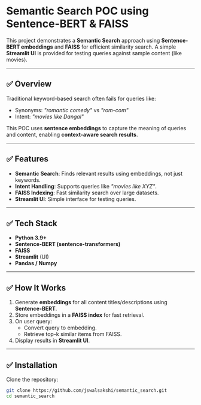 # Semantic Search POC using Sentence-BERT & FAISS  

This project demonstrates a **Semantic Search** approach using **Sentence-BERT embeddings** and **FAISS** for efficient similarity search. A simple **Streamlit UI** is provided for testing queries against sample content (like movies).

---

## ✅ Overview
Traditional keyword-based search often fails for queries like:
- Synonyms: *"romantic comedy"* vs *"rom-com"*
- Intent: *"movies like Dangal"*

This POC uses **sentence embeddings** to capture the meaning of queries and content, enabling **context-aware search results**.

---

## ✅ Features
- **Semantic Search**: Finds relevant results using embeddings, not just keywords.
- **Intent Handling**: Supports queries like *"movies like XYZ"*.
- **FAISS Indexing**: Fast similarity search over large datasets.
- **Streamlit UI**: Simple interface for testing queries.

---

## ✅ Tech Stack
- **Python 3.9+**
- **Sentence-BERT (sentence-transformers)**
- **FAISS**
- **Streamlit** (UI)
- **Pandas / Numpy**

---

## ✅ How It Works
1. Generate **embeddings** for all content titles/descriptions using **Sentence-BERT**.
2. Store embeddings in a **FAISS index** for fast retrieval.
3. On user query:
   - Convert query to embedding.
   - Retrieve top-k similar items from FAISS.
4. Display results in **Streamlit UI**.

---

## ✅ Installation
Clone the repository:
```bash
git clone https://github.com/jswalsakshi/semantic_search.git
cd semantic_search
